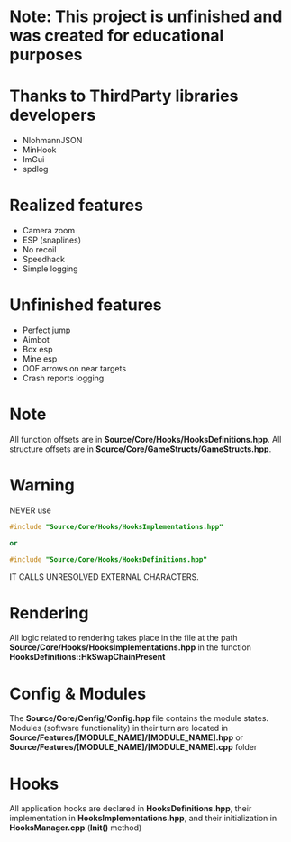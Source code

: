 # Note: This project is unfinished and was created for educational purposes

# Thanks to ThirdParty libraries developers
* NlohmannJSON
* MinHook
* ImGui
* spdlog

# Realized features
* Camera zoom
* ESP (snaplines)
* No recoil
* Speedhack
* Simple logging

# Unfinished features
* Perfect jump
* Aimbot
* Box esp
* Mine esp
* OOF arrows on near targets
* Crash reports logging

# Note
All function offsets are in **Source/Core/Hooks/HooksDefinitions.hpp**.
All structure offsets are in **Source/Core/GameStructs/GameStructs.hpp**.

# Warning
NEVER use 
```c++
#include "Source/Core/Hooks/HooksImplementations.hpp"

or

#include "Source/Core/Hooks/HooksDefinitions.hpp"
```
IT CALLS UNRESOLVED EXTERNAL CHARACTERS.

# Rendering
All logic related to rendering takes place in the file at the path **Source/Core/Hooks/HooksImplementations.hpp** in the function **HooksDefinitions::HkSwapChainPresent**

# Config & Modules
The **Source/Core/Config/Config.hpp** file contains the module states. Modules (software functionality) in their turn are located in **Source/Features/[MODULE_NAME]/[MODULE_NAME].hpp** or **Source/Features/[MODULE_NAME]/[MODULE_NAME].cpp** folder

# Hooks
All application hooks are declared in **HooksDefinitions.hpp**, their implementation in **HooksImplementations.hpp**, and their initialization in **HooksManager.cpp** (**Init()** method)
